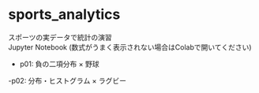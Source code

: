 # sports_analytics
スポーツの実データで統計の演習  
Jupyter Notebook (数式がうまく表示されない場合はColabで開いてください)

- p01: 負の二項分布 × 野球

-p02: 分布・ヒストグラム × ラグビー
